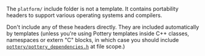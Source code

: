 The `platform/` include folder is not a template. It contains portability headers to support various operating systems and compilers.

Don't include any of these headers directly. They are included automatically by templates (unless you're using Pottery templates inside C++ classes, namespaces or extern "C" blocks, in which case you should include [`pottery/pottery_dependencies.h`](../pottery_dependencies.h) at file scope.)
